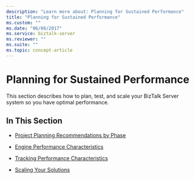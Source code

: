 ```yaml
---
description: "Learn more about: Planning for Sustained Performance"
title: "Planning for Sustained Performance"
ms.custom: ""
ms.date: "06/08/2017"
ms.service: biztalk-server
ms.reviewer: ""
ms.suite: ""
ms.topic: concept-article
---
```

# Planning for Sustained Performance
This section describes how to plan, test, and scale your BizTalk Server system so you have optimal performance.  
  
## In This Section  
  
-   [Project Planning Recommendations by Phase](../core/project-planning-recommendations-by-phase.md)  
  
-   [Engine Performance Characteristics](../core/engine-performance-characteristics.md)  
  
-   [Tracking Performance Characteristics](../core/tracking-performance-characteristics.md)  
  
-   [Scaling Your Solutions](../core/scaling-your-solutions.md)
